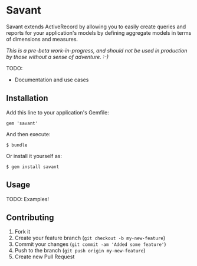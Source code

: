 # Savant

Savant extends ActiveRecord by allowing you to easily create queries and reports
for your application's models by defining aggregate models in terms of dimensions
and measures.

_This is a pre-beta work-in-progress, and should not be used in production by
those without a sense of adventure. :-)_

TODO:
- Documentation and use cases

## Installation

Add this line to your application's Gemfile:

    gem 'savant'

And then execute:

    $ bundle

Or install it yourself as:

    $ gem install savant

## Usage

TODO: Examples!

## Contributing

1. Fork it
2. Create your feature branch (`git checkout -b my-new-feature`)
3. Commit your changes (`git commit -am 'Added some feature'`)
4. Push to the branch (`git push origin my-new-feature`)
5. Create new Pull Request
